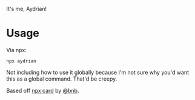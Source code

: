It's me, Aydrian!

# Usage

Via npx:

```
npx aydrian
```

Not including how to use it globally because I'm not sure why you'd want this as a global command. That'd be creepy.

Based off [npx card](https://github.com/bnb/bitandbang) by [@bnb](https://github.com/bnb).
